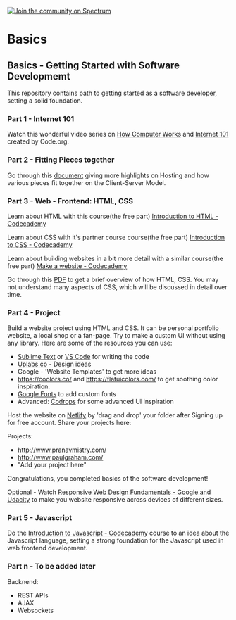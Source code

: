 [![Join the community on Spectrum](https://withspectrum.github.io/badge/badge.svg)](https://spectrum.chat/upskilldev)

# Basics

## Basics - Getting Started with Software Developmemt
This repository contains path to getting started as a software developer, setting a solid foundation.

### Part 1 - Internet 101
Watch this wonderful video series on [How Computer Works](https://www.khanacademy.org/computing/computer-science/how-computers-work2) and [Internet 101](https://www.khanacademy.org/computing/computer-science/internet-intro) created by Code.org.

### Part 2 - Fitting Pieces together
Go through this [document](https://docs.google.com/presentation/d/1MGiFW1r-X-hPlEt7_h0zqynS66NsfmMqDqbvMKL9aek/edit?usp=sharing) giving more highlights on Hosting and how various pieces fit together on the Client-Server Model.

### Part 3 - Web - Frontend: HTML, CSS
Learn about HTML with this course(the free part) [Introduction to HTML - Codecademy](https://www.codecademy.com/learn/learn-html)

Learn about CSS with it's partner course course(the free part) [Introduction to CSS - Codecademy](https://www.codecademy.com/learn/learn-css)

Learn about building websites in a bit more detail with a similar course(the free part) [Make a website - Codecademy](https://www.codecademy.com/learn/make-a-website)

Go through this [PDF](https://github.com/upskilldev/basics/blob/master/frontend.pdf) to get a brief overview of how HTML, CSS. You may not understand many aspects of CSS, which will be discussed in detail over time.

### Part 4 - Project

Build a website project using HTML and CSS. It can be personal portfolio website, a local shop or a fan-page. Try to make a custom UI without using any library. Here are some of the resources you can use:
 - [Sublime Text](https://www.sublimetext.com/) or [VS Code](https://code.visualstudio.com/) for writing the code
 - [Uplabs.co](Uplabs.co) - Design ideas
 - Google - 'Website Templates' to get more ideas
 - https://coolors.co/ and https://flatuicolors.com/ to get soothing color inspiration.
 - [Google Fonts](https://fonts.google.com/) to add custom fonts
 - Advanced: [Codrops](https://tympanus.net/codrops/) for some advanced UI inspiration

Host the website on [Netlify](https://www.netlify.com/) by 'drag and drop' your folder after Signing up for free account. Share your projects here:

Projects: 
- http://www.pranavmistry.com/
- http://www.paulgraham.com/
- "Add your project here"

Congratulations, you completed basics of the software development!

Optional - Watch [Responsive Web Design Fundamentals - Google and Udacity](https://www.udacity.com/course/responsive-web-design-fundamentals--ud893) to make you website responsive across devices of different sizes.

### Part 5 - Javascript
Do the [Introduction to Javascript - Codecademy](https://www.codecademy.com/learn/introduction-to-javascript) course to an idea about the Javascript language, setting a strong foundation for the Javascript used in web frontend development.


### Part n - To be added later

Backnend:
 - REST APIs
 - AJAX
 - Websockets


